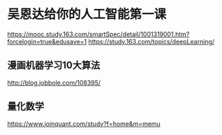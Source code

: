 # 吴恩达给你的人工智能第一课
https://mooc.study.163.com/smartSpec/detail/1001319001.htm?forcelogin=true&edusave=1
https://study.163.com/topics/deepLearning/

## 漫画机器学习10大算法
http://blog.jobbole.com/108395/

## 量化数学
https://www.joinquant.com/study?f=home&m=memu
